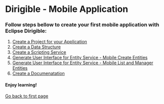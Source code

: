 # Dirigible - Mobile Application 

### Follow steps bellow to create your first mobile application with Eclipse Dirigible:

1. [Create a Project for your Application][1] 
2. [Create a Data Structure][2]
3. [Create a Scripting Service][3]
4. [Generate User Interface for Entity Service -  Mobile Create Entities][4]
5. [Generate User Interface for Entity Service -  Mobile List and Manager Entities][5]
6. [Create a Documenatation][6]

#### Enjoy learning!

[Go back to first page][7]




[1]:https://github.com/dirigiblelabs/curriculum/blob/master/PerihanAsanova/CreateProject.md
[2]:https://github.com/dirigiblelabs/curriculum/blob/master/PerihanAsanova/DataStructure.md
[3]:https://github.com/dirigiblelabs/curriculum/blob/master/PerihanAsanova/ScriptingService.md
[4]:https://github.com/dirigiblelabs/curriculum/blob/master/PerihanAsanova/UIEntity.md
[5]:https://github.com/dirigiblelabs/curriculum/blob/master/PerihanAsanova/UIManager.md
[6]:https://github.com/dirigiblelabs/curriculum/blob/master/PerihanAsanova/Doc.md
[7]:https://github.com/dirigiblelabs/curriculum/blob/master/PerihanAsanova/README.md


